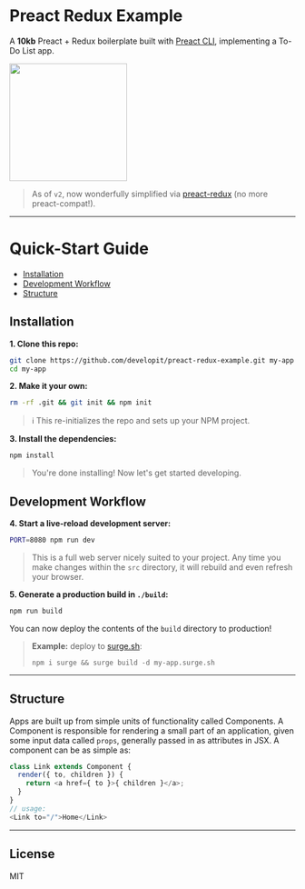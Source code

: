 # Preact Redux Example

A **10kb** Preact + Redux boilerplate built with [Preact CLI], implementing a To-Do List app.


<img src="https://i.gyazo.com/d655af6fc8768487897b13eb31500aa7.gif" width="207" />


> As of `v2`, now wonderfully simplified via [preact-redux](https://github.com/developit/preact-redux) (no more preact-compat!).


---


# Quick-Start Guide

- [Installation](#installation)
- [Development Workflow](#development-workflow)
- [Structure](#structure)


## Installation

**1. Clone this repo:**

```sh
git clone https://github.com/developit/preact-redux-example.git my-app
cd my-app
```


**2. Make it your own:**

```sh
rm -rf .git && git init && npm init
```

> :information_source: This re-initializes the repo and sets up your NPM project.


**3. Install the dependencies:**

```sh
npm install
```

> You're done installing! Now let's get started developing.



## Development Workflow


**4. Start a live-reload development server:**

```sh
PORT=8080 npm run dev
```

> This is a full web server nicely suited to your project. Any time you make changes within the `src` directory, it will rebuild and even refresh your browser.


**5. Generate a production build in `./build`:**

```sh
npm run build
```

You can now deploy the contents of the `build` directory to production!

> **Example:** deploy to [surge.sh](https://surge.sh):
>
> `npm i surge && surge build -d my-app.surge.sh`


---


## Structure

Apps are built up from simple units of functionality called Components. A Component is responsible for rendering a small part of an application, given some input data called `props`, generally passed in as attributes in JSX. A component can be as simple as:

```js
class Link extends Component {
  render({ to, children }) {
    return <a href={ to }>{ children }</a>;
  }
}
// usage:
<Link to="/">Home</Link>
```


---


## License

MIT


[Preact]: https://github.com/developit/preact
[Preact CLI]: https://github.com/developit/preact-cli
